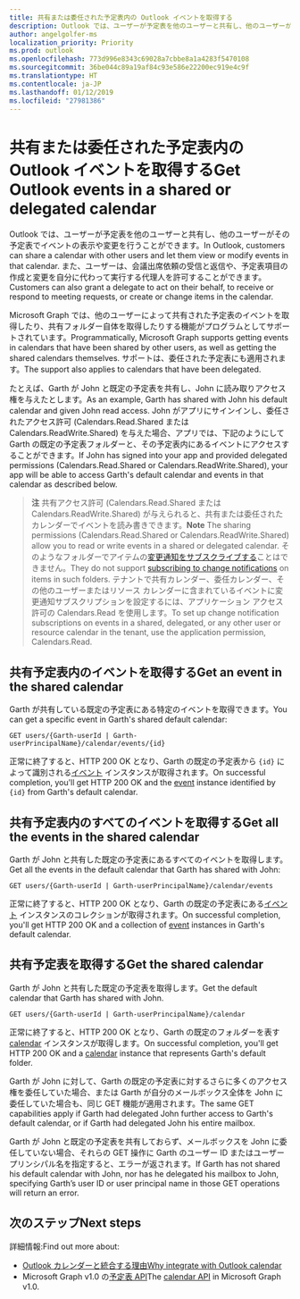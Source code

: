 ```yaml
---
title: 共有または委任された予定表内の Outlook イベントを取得する
description: Outlook では、ユーザーが予定表を他のユーザーと共有し、他のユーザーがその予定表でイベントの表示や変更を行うことができます。 また、ユーザーは、会議出席依頼の受信と返信や、予定表項目の作成と変更を自分に代わって実行する代理人を許可することができます。
author: angelgolfer-ms
localization_priority: Priority
ms.prod: outlook
ms.openlocfilehash: 773d996e8343c69028a7cbbe8a1a4283f5470108
ms.sourcegitcommit: 36be044c89a19af84c93e586e22200ec919e4c9f
ms.translationtype: HT
ms.contentlocale: ja-JP
ms.lasthandoff: 01/12/2019
ms.locfileid: "27981386"
---
```

# <a name="get-outlook-events-in-a-shared-or-delegated-calendar"></a><span data-ttu-id="8e1e4-104">共有または委任された予定表内の Outlook イベントを取得する</span><span class="sxs-lookup"><span data-stu-id="8e1e4-104">Get Outlook events in a shared or delegated calendar</span></span>

<span data-ttu-id="8e1e4-105">Outlook では、ユーザーが予定表を他のユーザーと共有し、他のユーザーがその予定表でイベントの表示や変更を行うことができます。</span><span class="sxs-lookup"><span data-stu-id="8e1e4-105">In Outlook, customers can share a calendar with other users and let them view or modify events in that calendar.</span></span> <span data-ttu-id="8e1e4-106">また、ユーザーは、会議出席依頼の受信と返信や、予定表項目の作成と変更を自分に代わって実行する代理人を許可することができます。</span><span class="sxs-lookup"><span data-stu-id="8e1e4-106">Customers can also grant a delegate to act on their  behalf, to receive or respond to meeting requests, or create or change items in the calendar.</span></span>

<span data-ttu-id="8e1e4-107">Microsoft Graph では、他のユーザーによって共有された予定表のイベントを取得したり、共有フォルダー自体を取得したりする機能がプログラムとしてサポートされています。</span><span class="sxs-lookup"><span data-stu-id="8e1e4-107">Programmatically, Microsoft Graph supports getting events in calendars that have been shared by other users, as well as getting the shared calendars themselves.</span></span> <span data-ttu-id="8e1e4-108">サポートは、委任された予定表にも適用されます。</span><span class="sxs-lookup"><span data-stu-id="8e1e4-108">The support also applies to calendars that have been delegated.</span></span>

<span data-ttu-id="8e1e4-109">たとえば、Garth が John と既定の予定表を共有し、John に読み取りアクセス権を与えたとします。</span><span class="sxs-lookup"><span data-stu-id="8e1e4-109">As an example, Garth has shared with John his default calendar and given John read access.</span></span> <span data-ttu-id="8e1e4-110">John がアプリにサインインし、委任されたアクセス許可 (Calendars.Read.Shared または Calendars.ReadWrite.Shared) を与えた場合、アプリでは、下記のようにして Garth の既定の予定表フォルダーと、その予定表内にあるイベントにアクセスすることができます。</span><span class="sxs-lookup"><span data-stu-id="8e1e4-110">If John has signed into your app and provided delegated permissions (Calendars.Read.Shared or Calendars.ReadWrite.Shared), your app will be able to access Garth's default calendar and events in that calendar as described below.</span></span>

> <span data-ttu-id="8e1e4-111">**注** 共有アクセス許可 (Calendars.Read.Shared または Calendars.ReadWrite.Shared) が与えられると、共有または委任されたカレンダーでイベントを読み書きできます。</span><span class="sxs-lookup"><span data-stu-id="8e1e4-111">**Note** The sharing permissions (Calendars.Read.Shared or Calendars.ReadWrite.Shared) allow you to read or write events in a shared or delegated calendar.</span></span> <span data-ttu-id="8e1e4-112">そのようなフォルダーでアイテムの[変更通知をサブスクライブする](webhooks.md)ことはできません。</span><span class="sxs-lookup"><span data-stu-id="8e1e4-112">They do not support [subscribing to change notifications](webhooks.md) on items in such folders.</span></span> <span data-ttu-id="8e1e4-113">テナントで共有カレンダー、委任カレンダー、その他のユーザーまたはリソース カレンダーに含まれているイベントに変更通知サブスクリプションを設定するには、アプリケーション アクセス許可の Calendars.Read を使用します。</span><span class="sxs-lookup"><span data-stu-id="8e1e4-113">To set up change notification subscriptions on events in a shared, delegated, or any other user or resource calendar in the tenant, use the application permission, Calendars.Read.</span></span>

## <a name="get-an-event-in-the-shared-calendar"></a><span data-ttu-id="8e1e4-114">共有予定表内のイベントを取得する</span><span class="sxs-lookup"><span data-stu-id="8e1e4-114">Get an event in the shared calendar</span></span>

<span data-ttu-id="8e1e4-115">Garth が共有している既定の予定表にある特定のイベントを取得できます。</span><span class="sxs-lookup"><span data-stu-id="8e1e4-115">You can get a specific event in Garth's shared default calendar:</span></span>

<!-- { "blockType": "ignored" } -->
```http
GET users/{Garth-userId | Garth-userPrincipalName}/calendar/events/{id}
```

<span data-ttu-id="8e1e4-116">正常に終了すると、HTTP 200 OK となり、Garth の既定の予定表から `{id}` によって識別される[イベント](/graph/api/resources/event?view=graph-rest-1.0) インスタンスが取得されます。</span><span class="sxs-lookup"><span data-stu-id="8e1e4-116">On successful completion, you'll get HTTP 200 OK and the [event](/graph/api/resources/event?view=graph-rest-1.0) instance identified by `{id}` from Garth's default calendar.</span></span>

## <a name="get-all-the-events-in-the-shared-calendar"></a><span data-ttu-id="8e1e4-117">共有予定表内のすべてのイベントを取得する</span><span class="sxs-lookup"><span data-stu-id="8e1e4-117">Get all the events in the shared calendar</span></span>

<span data-ttu-id="8e1e4-118">Garth が John と共有した既定の予定表にあるすべてのイベントを取得します。</span><span class="sxs-lookup"><span data-stu-id="8e1e4-118">Get all the events in the default calendar that Garth has shared with John:</span></span>

<!-- { "blockType": "ignored" } -->
```http
GET users/{Garth-userId | Garth-userPrincipalName}/calendar/events
```

<span data-ttu-id="8e1e4-119">正常に終了すると、HTTP 200 OK となり、Garth の既定の予定表にある[イベント](/graph/api/resources/event?view=graph-rest-1.0) インスタンスのコレクションが取得されます。</span><span class="sxs-lookup"><span data-stu-id="8e1e4-119">On successful completion, you'll get HTTP 200 OK and a collection of [event](/graph/api/resources/event?view=graph-rest-1.0) instances in Garth's default calendar.</span></span>

## <a name="get-the-shared-calendar"></a><span data-ttu-id="8e1e4-120">共有予定表を取得する</span><span class="sxs-lookup"><span data-stu-id="8e1e4-120">Get the shared calendar</span></span>

<span data-ttu-id="8e1e4-121">Garth が John と共有した既定の予定表を取得します。</span><span class="sxs-lookup"><span data-stu-id="8e1e4-121">Get the default calendar that Garth has shared with John.</span></span>

<!-- { "blockType": "ignored" } -->
```http
GET users/{Garth-userId | Garth-userPrincipalName}/calendar
```

<span data-ttu-id="8e1e4-122">正常に終了すると、HTTP 200 OK となり、Garth の既定のフォルダーを表す [calendar](/graph/api/resources/calendar?view=graph-rest-1.0) インスタンスが取得します。</span><span class="sxs-lookup"><span data-stu-id="8e1e4-122">On successful completion, you'll get HTTP 200 OK and a [calendar](/graph/api/resources/calendar?view=graph-rest-1.0) instance that represents Garth's default folder.</span></span>

<span data-ttu-id="8e1e4-123">Garth が John に対して、Garth の既定の予定表に対するさらに多くのアクセス権を委任していた場合、または Garth が自分のメールボックス全体を John に委任していた場合も、同じ GET 機能が適用されます。</span><span class="sxs-lookup"><span data-stu-id="8e1e4-123">The same GET capabilities apply if Garth had delegated John further access to Garth's default calendar, or if Garth had delegated John his entire mailbox.</span></span>

<span data-ttu-id="8e1e4-124">Garth が John と既定の予定表を共有しておらず、メールボックスを John に委任していない場合、それらの GET 操作に Garth のユーザー ID またはユーザー プリンシパル名を指定すると、エラーが返されます。</span><span class="sxs-lookup"><span data-stu-id="8e1e4-124">If Garth has not shared his default calendar with John, nor has he delegated his mailbox to John, specifying Garth’s user ID or user principal name in those GET operations will return an error.</span></span> 


## <a name="next-steps"></a><span data-ttu-id="8e1e4-125">次のステップ</span><span class="sxs-lookup"><span data-stu-id="8e1e4-125">Next steps</span></span>

<span data-ttu-id="8e1e4-126">詳細情報:</span><span class="sxs-lookup"><span data-stu-id="8e1e4-126">Find out more about:</span></span>

- [<span data-ttu-id="8e1e4-127">Outlook カレンダーと統合する理由</span><span class="sxs-lookup"><span data-stu-id="8e1e4-127">Why integrate with Outlook calendar</span></span>](outlook-calendar-concept-overview.md)
- <span data-ttu-id="8e1e4-128">Microsoft Graph v1.0 の[予定表 API](/graph/api/resources/calendar?view=graph-rest-1.0)</span><span class="sxs-lookup"><span data-stu-id="8e1e4-128">The [calendar API](/graph/api/resources/calendar?view=graph-rest-1.0) in Microsoft Graph v1.0.</span></span>
